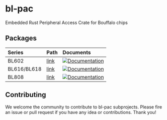 # bl-pac

Embedded Rust Peripheral Access Crate for Bouffalo chips

## Packages

| Series | Path | Documents |
|:-------|:-----|:----------|
| BL602 | [link](./bl602/) | [![Documentation](https://docs.rs/bl602-pac/badge.svg)](https://docs.rs/bl602-pac)|
| BL616/BL618 | [link](./bl616/) | [![Documentation](https://docs.rs/bl616-pac/badge.svg)](https://docs.rs/bl616-pac)|
| BL808 | [link](./bl808/) | [![Documentation](https://docs.rs/bl808-pac/badge.svg)](https://docs.rs/bl808-pac) |

## Contributing

We welcome the community to contribute to bl-pac subprojects.
Please fire an issue or pull request if you have any idea or contributions.
Thank you!
